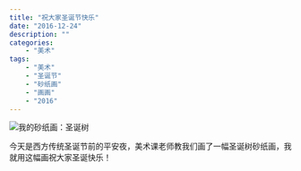 ```yaml
---
title: "祝大家圣诞节快乐"
date: "2016-12-24"
description: ""
categories:
    - "美术"
tags:
    - "美术"
    - "圣诞节"
    - "砂纸画"
    - "画画"
    - "2016"
---
```


![我的砂纸画：圣诞树](http://image.tonybai.com/img/201612/draw_20161224.jpg)

今天是西方传统圣诞节前的平安夜，美术课老师教我们画了一幅圣诞树砂纸画，我就用这幅画祝大家圣诞快乐！
